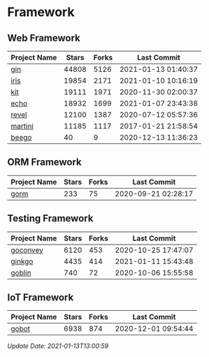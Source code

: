 # Framework

## Web Framework
| Project Name | Stars | Forks | Last Commit |
| ------------ | ----- | ----- | ----------- |
| [gin](https://github.com/gin-gonic/gin) | 44808 | 5126 | 2021-01-13 01:40:37 |
| [iris](https://github.com/kataras/iris) | 19854 | 2171 | 2021-01-10 10:16:19 |
| [kit](https://github.com/go-kit/kit) | 19111 | 1971 | 2020-11-30 02:00:37 |
| [echo](https://github.com/labstack/echo) | 18932 | 1699 | 2021-01-07 23:43:38 |
| [revel](https://github.com/revel/revel) | 12100 | 1387 | 2020-07-12 05:57:36 |
| [martini](https://github.com/go-martini/martini) | 11185 | 1117 | 2017-01-21 21:58:54 |
| [beego](https://github.com/astaxie/beego) | 40 | 9 | 2020-12-13 11:36:23 |

## ORM Framework
| Project Name | Stars | Forks | Last Commit |
| ------------ | ----- | ----- | ----------- |
| [gorm](https://github.com/jinzhu/gorm) | 233 | 75 | 2020-09-21 02:28:17 |

## Testing Framework
| Project Name | Stars | Forks | Last Commit |
| ------------ | ----- | ----- | ----------- |
| [goconvey](https://github.com/smartystreets/goconvey) | 6120 | 453 | 2020-10-25 17:47:07 |
| [ginkgo](https://github.com/onsi/ginkgo) | 4435 | 414 | 2021-01-11 15:43:48 |
| [goblin](https://github.com/franela/goblin) | 740 | 72 | 2020-10-06 15:55:58 |

## IoT Framework
| Project Name | Stars | Forks | Last Commit |
| ------------ | ----- | ----- | ----------- |
| [gobot](https://github.com/hybridgroup/gobot) | 6938 | 874 | 2020-12-01 09:54:44 |

*Update Date: 2021-01-13T13:00:59*